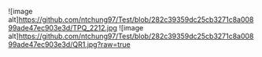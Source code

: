 ![image alt]https://github.com/ntchung97/Test/blob/282c39359dc25cb3271c8a00899ade47ec903e3d/TPQ_2212.jpg
![image alt]https://github.com/ntchung97/Test/blob/282c39359dc25cb3271c8a00899ade47ec903e3d/QR1.jpg?raw=true
